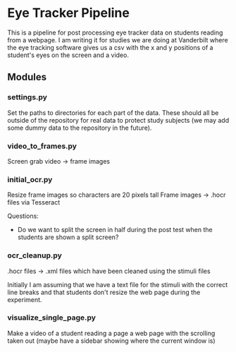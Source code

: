 # Eye Tracker Pipeline

This is a pipeline for post processing eye tracker data on students reading from a webpage. I am writing it for studies we are doing at Vanderbilt where the eye tracking software gives us a csv with the x and y positions of a student's eyes on the screen and a video.

## Modules

### settings.py
Set the paths to directories for each part of the data. These should all be outside of the repository for real data to protect study subjects (we may add some dummy data to the repository in the future).

### video_to_frames.py
Screen grab video -> frame images

### initial_ocr.py
Resize frame images so characters are 20 pixels tall
Frame images -> .hocr files via Tesseract

Questions:
- Do we want to split the screen in half during the post test when the students are shown a split screen?

### ocr_cleanup.py
.hocr files -> .xml files which have been cleaned using the stimuli files

Initially I am assuming that we have a text file for the stimuli with the correct line breaks and that students don't resize the web page during the experiment.

### visualize_single_page.py
Make a video of a student reading a page a web page with the scrolling taken out (maybe have a sidebar showing where the current window is)